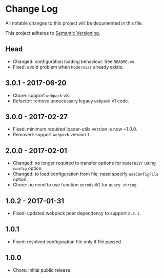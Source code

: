 # Change Log

All notable changes to this project will be documented in this file.

This project adheres to [Semantic Versioning](http://semver.org).

## Head

- Changed: configuration loading behaviour. See `README.md`.
- Fixed: avoid problem when `Modernizr` already exists.

## 3.0.1 - 2017-06-20

- Chore: support `webpack` v3.
- Refactor: remove unnecessary legacy `webpack` v1 code.

## 3.0.0 - 2017-02-27

- Fixed: minimum required loader-utils version is now ~1.0.0.
- Removed: support `webpack` version `1`.

## 2.0.0 - 2017-02-01

- Changed: no longer required to transfer options for `modernizr` using `config` option.
- Changed: to load configuration from file, need specify `useConfigFile` option.
- Chore: no need to use function `encodeURI` for `query string`.

## 1.0.2 - 2017-01-31

- Fixed: updated webpack peer dependency to support `2.2.1`.

## 1.0.1

- Fixed: resolved configuration file only if file passed.

## 1.0.0

- Chore: initial public release.
